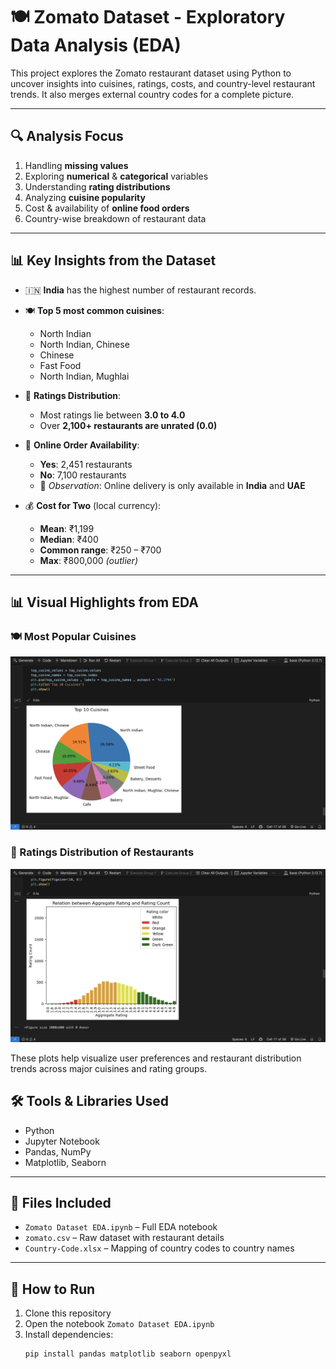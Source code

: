 # 🍽️ Zomato Dataset - Exploratory Data Analysis (EDA)

This project explores the Zomato restaurant dataset using Python to uncover insights into cuisines, ratings, costs, and country-level restaurant trends. It also merges external country codes for a complete picture.

---

## 🔍 Analysis Focus

1. Handling **missing values**
2. Exploring **numerical** & **categorical** variables
3. Understanding **rating distributions**
4. Analyzing **cuisine popularity**
5. Cost & availability of **online food orders**
6. Country-wise breakdown of restaurant data

---

## 📊 Key Insights from the Dataset

- 🇮🇳 **India** has the highest number of restaurant records.
- 🍽️ **Top 5 most common cuisines**:
  - North Indian  
  - North Indian, Chinese  
  - Chinese  
  - Fast Food  
  - North Indian, Mughlai

- 🌟 **Ratings Distribution**:
  - Most ratings lie between **3.0 to 4.0**
  - Over **2,100+ restaurants are unrated (0.0)**

- 🛵 **Online Order Availability**:
  - **Yes**: 2,451 restaurants  
  - **No**: 7,100 restaurants  
  - 📌 _Observation_: Online delivery is only available in **India** and **UAE**

- 💰 **Cost for Two** (local currency):
  - **Mean**: ₹1,199  
  - **Median**: ₹400  
  - **Common range**: ₹250 – ₹700  
  - **Max**: ₹800,000 _(outlier)_

---
## 📊 Visual Highlights from EDA

### 🍽️ Most Popular Cuisines
![Cuisine Plot](cusines.png)

### 🌟 Ratings Distribution of Restaurants
![Rating Plot](relation.png)

These plots help visualize user preferences and restaurant distribution trends across major cuisines and rating groups.

## 🛠️ Tools & Libraries Used

- Python
- Jupyter Notebook
- Pandas, NumPy
- Matplotlib, Seaborn

---

## 📂 Files Included

- `Zomato Dataset EDA.ipynb` – Full EDA notebook
- `zomato.csv` – Raw dataset with restaurant details
- `Country-Code.xlsx` – Mapping of country codes to country names

---

## 📓 How to Run

1. Clone this repository
2. Open the notebook `Zomato Dataset EDA.ipynb`
3. Install dependencies:
   ```bash
   pip install pandas matplotlib seaborn openpyxl
